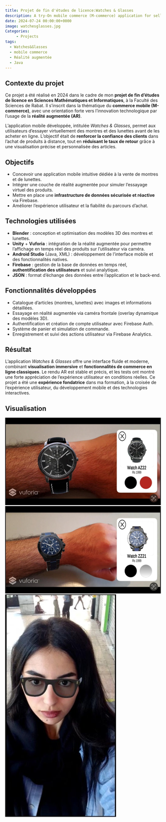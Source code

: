 ```yaml
---
title: Projet de fin d'études de licence:Watches & Glasses
description: A try-On mobile commerce (M-commerce) application for selling watches and glasses
date: 2024-07-24 00:00:00+0000
image: watchesglasses.jpg
Categories: 
     - Projects
tags: 
  - Watches&Glasses
  - mobile commerce
  - Réalité augmentée
  - Java
---
```

## Contexte du projet

Ce projet a été réalisé en 2024 dans le cadre de mon **projet de fin d’études de licence en Sciences Mathématiques et Informatiques**, à la Faculté des Sciences de Rabat. Il s’inscrit dans la thématique du **commerce mobile (M-commerce)**, avec une orientation forte vers l’innovation technologique par l’usage de la **réalité augmentée (AR)**.

L’application mobile développée, intitulée *Watches & Glasses*, permet aux utilisateurs d’essayer virtuellement des montres et des lunettes avant de les acheter en ligne. L’objectif était de **renforcer la confiance des clients** dans l’achat de produits à distance, tout en **réduisant le taux de retour** grâce à une visualisation précise et personnalisée des articles.

## Objectifs

- Concevoir une application mobile intuitive dédiée à la vente de montres et de lunettes.
- Intégrer une couche de réalité augmentée pour simuler l’essayage virtuel des produits.
- Mettre en place une **infrastructure de données sécurisée et réactive** via Firebase.
- Améliorer l’expérience utilisateur et la fiabilité du parcours d’achat.

## Technologies utilisées

- **Blender** : conception et optimisation des modèles 3D des montres et lunettes.
- **Unity** + **Vuforia** : intégration de la réalité augmentée pour permettre l’affichage en temps réel des produits sur l’utilisateur via caméra.
- **Android Studio** (Java, XML) : développement de l’interface mobile et des fonctionnalités natives.
- **Firebase** : gestion de la base de données en temps réel, **authentification des utilisateurs** et suivi analytique.
- **JSON** : format d’échange des données entre l’application et le back-end.

## Fonctionnalités développées

- Catalogue d’articles (montres, lunettes) avec images et informations détaillées.
- Essayage en réalité augmentée via caméra frontale (overlay dynamique des modèles 3D).
- Authentification et création de compte utilisateur avec Firebase Auth.
- Système de panier et simulation de commande.
- Enregistrement et suivi des actions utilisateur via Firebase Analytics.

## Résultat

L’application *Watches & Glasses* offre une interface fluide et moderne, combinant **visualisation immersive** et **fonctionnalités de commerce en ligne classiques**. Le rendu AR est stable et précis, et les tests ont montré une forte appréciation de l’expérience utilisateur en conditions réelles. Ce projet a été une **expérience fondatrice** dans ma formation, à la croisée de l’expérience utilisateur, du développement mobile et des technologies interactives.

## Visualisation

![Image 1](wg2.jpg) ![Image 2](wg3.jpg) ![Image 3](wg1.jpg)
